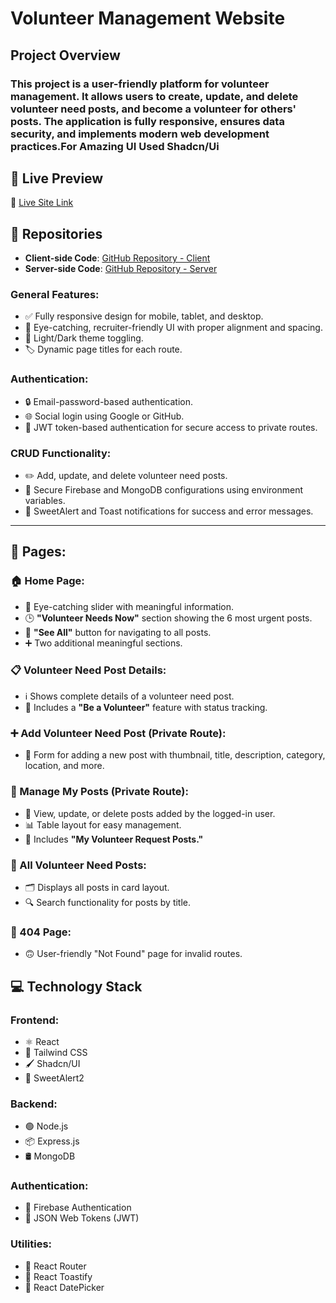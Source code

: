 # Volunteer Management Website
## Project Overview
### This project is a user-friendly platform for volunteer management. It allows users to create, update, and delete volunteer need posts, and become a volunteer for others' posts. The application is fully responsive, ensures data security, and implements modern web development practices.For Amazing UI Used Shadcn/Ui 

## 🚀 Live Preview
🔗 [Live Site Link](https://mongo-volunteer-lagbe.web.app/)

## 📂 Repositories
- **Client-side Code**: [GitHub Repository - Client](https://github.com/programming-hero-web-course2/b10a11-client-side-aanafiu)
- **Server-side Code**: [GitHub Repository - Server](https://github.com/programming-hero-web-course2/b10a11-server-side-aanafiu)

### General Features:
- ✅ Fully responsive design for mobile, tablet, and desktop.
- 🎨 Eye-catching, recruiter-friendly UI with proper alignment and spacing.
- 🌙 Light/Dark theme toggling.
- 🏷️ Dynamic page titles for each route.

### Authentication:
- 🔒 Email-password-based authentication.
- 🌐 Social login using Google or GitHub.
- 🔑 JWT token-based authentication for secure access to private routes.

### CRUD Functionality:
- ✏️ Add, update, and delete volunteer need posts.
- 🔐 Secure Firebase and MongoDB configurations using environment variables.
- 🎉 SweetAlert and Toast notifications for success and error messages.

---

## 📄 Pages:

### 🏠 Home Page:
- 📸 Eye-catching slider with meaningful information.
- 🕒 **"Volunteer Needs Now"** section showing the 6 most urgent posts.
- 🔗 **"See All"** button for navigating to all posts.
- ➕ Two additional meaningful sections.

### 📋 Volunteer Need Post Details:
- ℹ️ Shows complete details of a volunteer need post.
- 🙋 Includes a **"Be a Volunteer"** feature with status tracking.

### ➕ Add Volunteer Need Post (Private Route):
- 📝 Form for adding a new post with thumbnail, title, description, category, location, and more.

### 📂 Manage My Posts (Private Route):
- 👤 View, update, or delete posts added by the logged-in user.
- 📊 Table layout for easy management.
- 📌 Includes **"My Volunteer Request Posts."**

### 🔎 All Volunteer Need Posts:
- 🗂️ Displays all posts in card layout.
- 🔍 Search functionality for posts by title.

### 🚫 404 Page:
- 🙃 User-friendly "Not Found" page for invalid routes.

## 💻 Technology Stack

### Frontend:
- ⚛️ React
- 🎨 Tailwind CSS
- 🖌️ Shadcn/UI
- 🎉 SweetAlert2

### Backend:
- 🟢 Node.js
- 📦 Express.js
- 🛢️ MongoDB

### Authentication:
- 🔐 Firebase Authentication
- 🔑 JSON Web Tokens (JWT)

### Utilities:
- 🔗 React Router
- 🎨 React Toastify
- 📅 React DatePicker